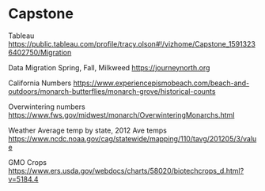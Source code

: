 # Capstone

Tableau    https://public.tableau.com/profile/tracy.olson#!/vizhome/Capstone_15913236402750/Migration

Data Migration Spring, Fall, Milkweed https://journeynorth.org

California Numbers https://www.experiencepismobeach.com/beach-and-outdoors/monarch-butterflies/monarch-grove/historical-counts

Overwintering numbers https://www.fws.gov/midwest/monarch/OverwinteringMonarchs.html

Weather Average temp by state, 2012 Ave temps https://www.ncdc.noaa.gov/cag/statewide/mapping/110/tavg/201205/3/value

GMO Crops https://www.ers.usda.gov/webdocs/charts/58020/biotechcrops_d.html?v=5184.4
